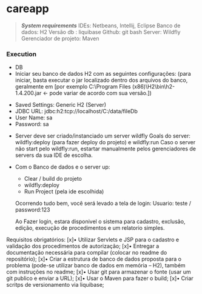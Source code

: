 # careapp

> ***System requirements***
IDEs: Netbeans, Intellij, Eclipse
Banco de dados: H2
Versão db : liquibase
Github: git bash
Server: Wildfly
Gerenciador de projeto: Maven

### Execution
- DB
- Iniciar seu banco de dados H2 com as seguintes configurações:
	(para iniciar, basta executar o jar localizado dentro dos arquivos do banco, geralmente em [por exemplo C:\Program Files (x86)\H2\bin\h2-1.4.200.jar <- pode variar de acordo com sua versão.])
* Saved Settings: Generic H2 (Server)
* JDBC URL: jdbc:h2:tcp://localhost/C:/data/fileDb
* User Name: sa
* Password: sa	

- Server
 deve ser criado/instanciado um server wildfly
 Goals do server: wildfly:deploy (para fazer deploy do projeto) e wildfly:run
 Caso o server não start pelo wildfly:run, estartar manualmente pelos gerenciadores de servers da sua IDE de escolha.

* Com o Banco de dados e o server up:
	- Clear / build do projeto
	- wildfly:deploy
	- Run Project (pela ide escolhida)
	
	Ocorrendo tudo bem, você será levado a tela de login:
	Usuario: teste / password:123
	
	Ao Fazer login, estara disponivel o sistema para cadastro, exclusão, edição, execução de procedimentos e um relatorio simples.


Requisitos obrigatórios:
[x]•	Utilizar Servlets e JSP para o cadastro e validação dos procedimentos de autorização;
[x]•	Entregar a documentação necessária para compilar (colocar no readme do repositório);
[x]•	Criar a estrutura de banco de dados proposta para o problema (pode-se utilizar banco de dados em memória – H2), também com instruções no readme;
[x]•	Usar git para armazenar o fonte (usar um git publico e enviar a URL);
[x]•	Usar o Maven para fazer o build;
[x]•	Criar scritps de versionamento via liquibase;
 